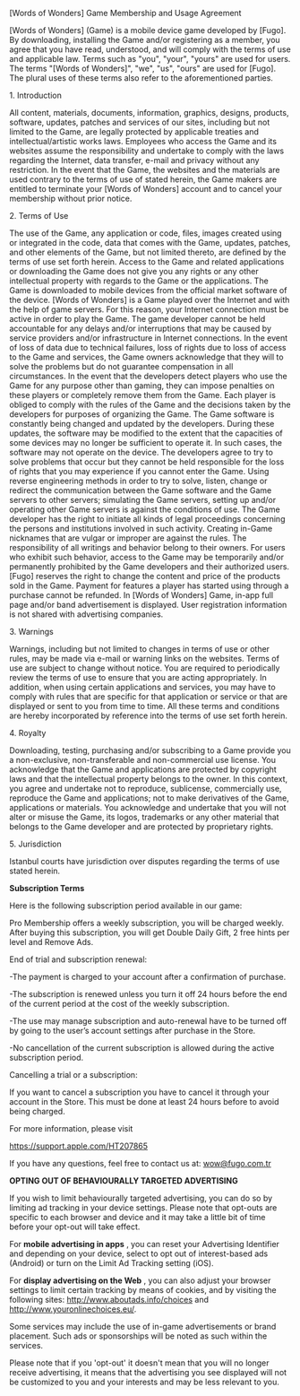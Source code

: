 [Words of Wonders] Game Membership and Usage Agreement



[Words of Wonders] (Game) is a mobile device game developed by [Fugo]. By
downloading, installing the Game and/or registering as a member, you agree
that you have read, understood, and will comply with the terms of use and
applicable law. Terms such as "you", "your", "yours" are used for users. The
terms "[Words of Wonders]", "we", "us", "ours" are used for [Fugo]. The plural
uses of these terms also refer to the aforementioned parties.



1\. Introduction



All content, materials, documents, information, graphics, designs, products,
software, updates, patches and services of our sites, including but not
limited to the Game, are legally protected by applicable treaties and
intellectual/artistic works laws. Employees who access the Game and its
websites assume the responsibility and undertake to comply with the laws
regarding the Internet, data transfer, e-mail and privacy without any
restriction. In the event that the Game, the websites and the materials are
used contrary to the terms of use of stated herein, the Game makers are
entitled to terminate your [Words of Wonders] account and to cancel your
membership without prior notice.





2\. Terms of Use



The use of the Game, any application or code, files, images created using or
integrated in the code, data that comes with the Game, updates, patches, and
other elements of the Game, but not limited thereto, are defined by the terms
of use set forth herein. Access to the Game and related applications or
downloading the Game does not give you any rights or any other intellectual
property with regards to the Game or the applications. The Game is downloaded
to mobile devices from the official market software of the device. [Words of
Wonders] is a Game played over the Internet and with the help of game servers.
For this reason, your Internet connection must be active in order to play the
Game. The game developer cannot be held accountable for any delays and/or
interruptions that may be caused by service providers and/or infrastructure in
Internet connections. In the event of loss of data due to technical failures,
loss of rights due to loss of access to the Game and services, the Game owners
acknowledge that they will to solve the problems but do not guarantee
compensation in all circumstances. In the event that the developers detect
players who use the Game for any purpose other than gaming, they can impose
penalties on these players or completely remove them from the Game. Each
player is obliged to comply with the rules of the Game and the decisions taken
by the developers for purposes of organizing the Game. The Game software is
constantly being changed and updated by the developers. During these updates,
the software may be modified to the extent that the capacities of some devices
may no longer be sufficient to operate it. In such cases, the software may not
operate on the device. The developers agree to try to solve problems that
occur but they cannot be held responsible for the loss of rights that you may
experience if you cannot enter the Game. Using reverse engineering methods in
order to try to solve, listen, change or redirect the communication between
the Game software and the Game servers to other servers; simulating the Game
servers, setting up and/or operating other Game servers is against the
conditions of use. The Game developer has the right to initiate all kinds of
legal proceedings concerning the persons and institutions involved in such
activity. Creating in-Game nicknames that are vulgar or improper are against
the rules. The responsibility of all writings and behavior belong to their
owners. For users who exhibit such behavior, access to the Game may be
temporarily and/or permanently prohibited by the Game developers and their
authorized users. [Fugo] reserves the right to change the content and price of
the products sold in the Game. Payment for features a player has started using
through a purchase cannot be refunded. In [Words of Wonders] Game, in-app full
page and/or band advertisement is displayed. User registration information is
not shared with advertising companies.



3\. Warnings



Warnings, including but not limited to changes in terms of use or other rules,
may be made via e-mail or warning links on the websites. Terms of use are
subject to change without notice. You are required to periodically review the
terms of use to ensure that you are acting appropriately. In addition, when
using certain applications and services, you may have to comply with rules
that are specific for that application or service or that are displayed or
sent to you from time to time. All these terms and conditions are hereby
incorporated by reference into the terms of use set forth herein.



4\. Royalty



Downloading, testing, purchasing and/or subscribing to a Game provide you a
non-exclusive, non-transferable and non-commercial use license. You
acknowledge that the Game and applications are protected by copyright laws and
that the intellectual property belongs to the owner. In this context, you
agree and undertake not to reproduce, sublicense, commercially use, reproduce
the Game and applications; not to make derivatives of the Game, applications
or materials. You acknowledge and undertake that you will not alter or misuse
the Game, its logos, trademarks or any other material that belongs to the Game
developer and are protected by proprietary rights.



5\. Jurisdiction



Istanbul courts have jurisdiction over disputes regarding the terms of use
stated herein.



**Subscription Terms**

Here is the following subscription period available in our game:

Pro Membership offers a weekly subscription, you will be charged weekly. After
buying this subscription, you will get Double Daily Gift, 2 free hints per
level and Remove Ads.



End of trial and subscription renewal:

-The payment is charged to your account after a confirmation of purchase.

-The subscription is renewed unless you turn it off 24 hours before the end of the current period at the cost of the weekly subscription.

-The use may manage subscription and auto-renewal have to be turned off by going to the user’s account settings after purchase in the Store.

-No cancellation of the current subscription is allowed during the active subscription period.



Cancelling a trial or a subscription:

If you want to cancel a subscription you have to cancel it through your
account in the Store. This must be done at least 24 hours before to avoid
being charged.

For more information, please visit

https://support.apple.com/HT207865

If you have any questions, feel free to contact us at: wow@fugo.com.tr



**OPTING OUT OF BEHAVIOURALLY TARGETED ADVERTISING**

If you wish to limit behaviourally targeted advertising, you can do so by
limiting ad tracking in your device settings. Please note that opt-outs are
specific to each browser and device and it may take a little bit of time
before your opt-out will take effect.

For  **mobile advertising in apps** , you can reset your Advertising
Identifier and depending on your device, select to opt out of interest-based
ads (Android) or turn on the Limit Ad Tracking setting (iOS).

For  **display advertising on the Web** , you can also adjust your browser
settings to limit certain tracking by means of cookies, and by visiting the
following sites: http://www.aboutads.info/choices and
http://www.youronlinechoices.eu/.

Some services may include the use of in-game advertisements or brand
placement. Such ads or sponsorships will be noted as such within the services.

Please note that if you 'opt-out' it doesn't mean that you will no longer
receive advertising, it means that the advertising you see displayed will not
be customized to you and your interests and may be less relevant to you.

